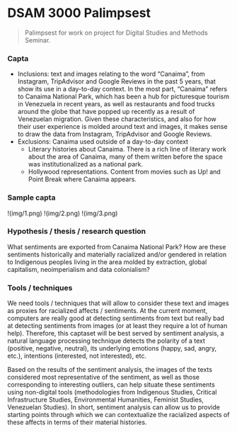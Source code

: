 # DSAM 3000 Palimpsest
> Palimpsest for work on project for Digital Studies and Methods Seminar.
### Capta
- Inclusions: text and images relating to the word “Canaima”, from Instagram, TripAdvisor and Google Reviews in the past 5 years, that show its use in a day-to-day context. In the most part, “Canaima” refers to Canaima National Park, which has been a hub for picturesque tourism in Venezuela in recent years, as well as restaurants and food trucks around the globe that have popped up recently as a result of Venezuelan migration. Given these characteristics, and also for how their user experience is molded around text and images, it makes sense to draw the data from Instagram, TripAdvisor and Google Reviews.
- Exclusions: Canaima used outside of a day-to-day context 
    - Literary histories about Canaima. There is a rich line of literary work about the area of Canaima, many of them written before the space was institutionalized as a national park.
    - Hollywood representations. Content from movies such as Up! and Point Break where Canaima appears.

### Sample capta
!(img/1.png)
!(img/2.png)
!(img/3.png)

### Hypothesis / thesis / research question
What sentiments are exported from Canaima National Park? How are these sentiments historically and materially racialized and/or gendered in relation to Indigenous peoples living in the area molded by extraction, global capitalism, neoimperialism and data colonialism?

### Tools / techniques
We need tools / techniques that will allow to consider these text and images as proxies for racialized affects / sentiments. At the current moment, computers are really good at detecting sentiments from text but really bad at detecting sentiments from images (or at least they require a lot of human help). Therefore, this captaset will be best served by sentiment analysis, a natural language processing technique detects the polarity of a text (positive, negative, neutral), its underlying emotions (happy, sad, angry, etc.), intentions (interested, not interested), etc. 

Based on the results of the sentiment analysis, the images of the texts considered most representative of the sentiment, as well as those corresponding to interesting outliers, can help situate these sentiments using non-digital tools (methodologies from Indigenous Studies, Critical Infrastructure Studies, Environmental Humanities, Feminist Studies, Venezuelan Studies). In short, sentiment analysis can allow us to provide starting points through which we can contextualize the racialized aspects of these affects in terms of their material histories. 
